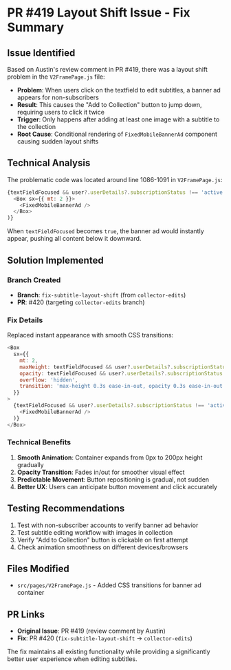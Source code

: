 # PR #419 Layout Shift Issue - Fix Summary

## Issue Identified

Based on Austin's review comment in PR #419, there was a layout shift problem in the `V2FramePage.js` file:

- **Problem**: When users click on the textfield to edit subtitles, a banner ad appears for non-subscribers
- **Result**: This causes the "Add to Collection" button to jump down, requiring users to click it twice
- **Trigger**: Only happens after adding at least one image with a subtitle to the collection
- **Root Cause**: Conditional rendering of `FixedMobileBannerAd` component causing sudden layout shifts

## Technical Analysis

The problematic code was located around line 1086-1091 in `V2FramePage.js`:

```javascript
{textFieldFocused && user?.userDetails?.subscriptionStatus !== 'active' && (
  <Box sx={{ mt: 2 }}>
    <FixedMobileBannerAd />
  </Box>
)}
```

When `textFieldFocused` becomes `true`, the banner ad would instantly appear, pushing all content below it downward.

## Solution Implemented

### Branch Created
- **Branch**: `fix-subtitle-layout-shift` (from `collector-edits`)
- **PR**: #420 (targeting `collector-edits` branch)

### Fix Details
Replaced instant appearance with smooth CSS transitions:

```javascript
<Box 
  sx={{ 
    mt: 2,
    maxHeight: textFieldFocused && user?.userDetails?.subscriptionStatus !== 'active' ? '200px' : '0px',
    opacity: textFieldFocused && user?.userDetails?.subscriptionStatus !== 'active' ? 1 : 0,
    overflow: 'hidden',
    transition: 'max-height 0.3s ease-in-out, opacity 0.3s ease-in-out'
  }}
>
  {textFieldFocused && user?.userDetails?.subscriptionStatus !== 'active' && (
    <FixedMobileBannerAd />
  )}
</Box>
```

### Technical Benefits
1. **Smooth Animation**: Container expands from 0px to 200px height gradually
2. **Opacity Transition**: Fades in/out for smoother visual effect
3. **Predictable Movement**: Button repositioning is gradual, not sudden
4. **Better UX**: Users can anticipate button movement and click accurately

## Testing Recommendations

1. Test with non-subscriber accounts to verify banner ad behavior
2. Test subtitle editing workflow with images in collection
3. Verify "Add to Collection" button is clickable on first attempt
4. Check animation smoothness on different devices/browsers

## Files Modified
- `src/pages/V2FramePage.js` - Added CSS transitions for banner ad container

## PR Links
- **Original Issue**: PR #419 (review comment by Austin)
- **Fix**: PR #420 (`fix-subtitle-layout-shift` → `collector-edits`)

The fix maintains all existing functionality while providing a significantly better user experience when editing subtitles.